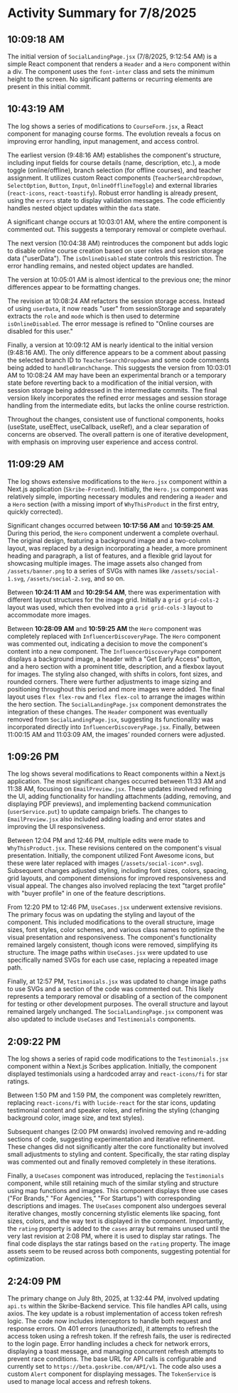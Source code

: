 # Activity Summary for 7/8/2025

## 10:09:18 AM
The initial version of `SocialLandingPage.jsx` (7/8/2025, 9:12:54 AM) is a simple React component that renders a `Header` and a `Hero` component within a div.  The component uses the `font-inter` class and sets the minimum height to the screen.  No significant patterns or recurring elements are present in this initial commit.


## 10:43:19 AM
The log shows a series of modifications to `CourseForm.jsx`, a React component for managing course forms.  The evolution reveals a focus on improving error handling, input management, and access control.

The earliest version (9:48:16 AM) establishes the component's structure, including input fields for course details (name, description, etc.),  a mode toggle (online/offline), branch selection (for offline courses), and teacher assignment.  It utilizes custom React components (`TeacherSearchDropdown`, `SelectOption`, `Button`, `Input`, `OnlineOfflineToggle`) and external libraries (`react-icons`, `react-toastify`).  Robust error handling is already present, using the `errors` state to display validation messages.  The code efficiently handles nested object updates within the `data` state.

A significant change occurs at 10:03:01 AM, where the entire component is commented out. This suggests a temporary removal or complete overhaul.

The next version (10:04:38 AM) reintroduces the component but adds logic to disable online course creation based on user roles and session storage data ("userData").  The `isOnlineDisabled` state controls this restriction. The error handling remains, and nested object updates are handled.


The version at 10:05:01 AM is almost identical to the previous one; the minor differences appear to be formatting changes.

The revision at 10:08:24 AM refactors the session storage access. Instead of using `userData`, it now reads  "user" from sessionStorage and separately extracts the `role` and `mode` which is then used to determine `isOnlineDisabled`.  The error message is refined to "Online courses are disabled for this user."

Finally, a version at 10:09:12 AM is nearly identical to the initial version (9:48:16 AM). The only difference appears to be a comment about passing the selected branch ID to `TeacherSearchDropdown` and some code comments being added to `handleBranchChange`. This suggests the version from 10:03:01 AM to 10:08:24 AM may have been an experimental branch or a temporary state before reverting back to a modification of the initial version, with session storage being addressed in the intermediate commits.  The final version likely incorporates the refined error messages and session storage handling from the intermediate edits, but lacks the online course restriction.

Throughout the changes, consistent use of functional components, hooks (useState, useEffect, useCallback, useRef), and a clear separation of concerns are observed. The overall pattern is one of iterative development, with emphasis on improving user experience and access control.


## 11:09:29 AM
The log shows extensive modifications to the `Hero.jsx` component within a Next.js application (`Skribe-Frontend`).  Initially, the `Hero.jsx` component was relatively simple, importing necessary modules and rendering a `Header` and a `Hero` section (with a missing import of `WhyThisProduct` in the first entry, quickly corrected).

Significant changes occurred between **10:17:56 AM** and **10:59:25 AM**.  During this period, the `Hero` component underwent a complete overhaul.  The original design, featuring a background image and a two-column layout, was replaced by a design incorporating a header, a more prominent heading and paragraph, a list of features, and a flexible grid layout for showcasing multiple images.  The image assets also changed from `/assets/banner.png` to a series of SVGs with names like `/assets/social-1.svg`, `/assets/social-2.svg`, and so on.

Between **10:24:11 AM** and **10:29:54 AM**, there was experimentation with different layout structures for the image grid.  Initially a `grid grid-cols-2` layout was used, which then evolved into a  `grid grid-cols-3` layout to accommodate more images.

Between **10:28:09 AM** and **10:59:25 AM** the `Hero` component was completely replaced with `InfluencerDiscoveryPage`.  The `Hero` component was commented out, indicating a decision to move the component's content into a new component. The `InfluencerDiscoveryPage` component displays a background image, a header with a "Get Early Access" button, and a hero section with a prominent title, description, and a flexbox layout for images.  The styling also changed, with shifts in colors, font sizes, and rounded corners.   There were further adjustments to image sizing and positioning throughout this period and more images were added.  The final layout uses `flex flex-row` and `flex flex-col` to arrange the images within the hero section. The `SocialLandingPage.jsx` component demonstrates the integration of these changes. The `Header` component was eventually removed from `SocialLandingPage.jsx`, suggesting its functionality was incorporated directly into `InfluencerDiscoveryPage.jsx`.  Finally, between 11:00:15 AM and 11:03:09 AM, the images’ rounded corners were adjusted.


## 1:09:26 PM
The log shows several modifications to React components within a Next.js application.  The most significant changes occurred between 11:33 AM and 11:38 AM, focusing on `EmailPreview.jsx`. These updates involved refining the UI, adding functionality for handling attachments (adding, removing, and displaying PDF previews), and implementing backend communication (`userService.put`) to update campaign briefs.  The changes to `EmailPreview.jsx`  also included adding loading and error states and improving the UI responsiveness.

Between 12:04 PM and 12:46 PM, multiple edits were made to `WhyThisProduct.jsx`.  These revisions centered on the component's visual presentation. Initially, the component utilized Font Awesome icons, but these were later replaced with images (`/assets/social-icon*.svg`).  Subsequent changes adjusted styling, including font sizes, colors, spacing, grid layouts, and component dimensions for improved responsiveness and visual appeal. The changes also involved replacing the text "target profile" with "buyer profile" in one of the feature descriptions.

From 12:20 PM to 12:46 PM, `UseCases.jsx` underwent extensive revisions. The primary focus was on updating the styling and layout of the component. This included modifications to the overall structure, image sizes, font styles, color schemes, and various class names to optimize the visual presentation and responsiveness.  The component's functionality remained largely consistent, though icons were removed, simplifying its structure.  The image paths within `UseCases.jsx` were updated to use specifically named SVGs for each use case, replacing a repeated image path.

Finally, at 12:57 PM, `Testimonials.jsx` was updated to change image paths to use SVGs and a section of the code was commented out.  This likely represents a temporary removal or disabling of a section of the component for testing or other development purposes. The overall structure and layout remained largely unchanged.  The `SocialLandingPage.jsx` component was also updated to include `UseCases` and `Testimonials` components.


## 2:09:22 PM
The log shows a series of rapid code modifications to the `Testimonials.jsx` component within a Next.js Scribes application.  Initially, the component displayed testimonials using a hardcoded array and `react-icons/fi` for star ratings.

Between 1:50 PM and 1:59 PM, the component was completely rewritten, replacing `react-icons/fi` with `lucide-react` for the star icons, updating testimonial content and speaker roles, and refining the styling (changing background color, image size, and text styles).

Subsequent changes (2:00 PM onwards) involved removing and re-adding sections of code, suggesting experimentation and iterative refinement.  These changes did not significantly alter the core functionality but involved small adjustments to styling and content.  Specifically, the star rating display was commented out and finally removed completely in these iterations.

Finally,  a `UseCases` component was introduced, replacing the `Testimonials` component, while still retaining much of the similar styling and structure using map functions and images.  This component displays three use cases ("For Brands," "For Agencies," "For Startups") with corresponding descriptions and images.  The `UseCases` component also undergoes several iterative changes, mostly concerning stylistic elements like spacing, font sizes, colors, and the way text is displayed in the component.  Importantly, the `rating` property is added to the `cases` array but remains unused until the very last revision at 2:08 PM, where it is used to display star ratings.  The final code displays the star ratings based on the `rating` property. The image assets seem to be reused across both components, suggesting potential for optimization.


## 2:24:09 PM
The primary change on July 8th, 2025, at 1:32:44 PM,  involved updating `api.ts` within the Skribe-Backend service. This file handles API calls, using axios.  The key update is a robust implementation of access token refresh logic.  The code now includes interceptors to handle both request and response errors.  On 401 errors (unauthorized), it attempts to refresh the access token using a refresh token.  If the refresh fails, the user is redirected to the login page.  Error handling includes a check for network errors, displaying a toast message, and managing concurrent refresh attempts to prevent race conditions.  The base URL for API calls is configurable and currently set to `https://beta.goskribe.com/API/v1`.  The code also uses a custom `Alert` component for displaying messages.  The `TokenService` is used to manage local access and refresh tokens.
